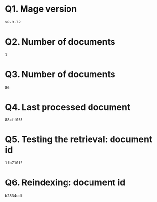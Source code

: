 # Q1. Mage version

```bash
v0.9.72
```

# Q2. Number of documents

```bash
1
```

# Q3. Number of documents

```bash
86
```

# Q4. Last processed document

```bash
88cff058
```

# Q5. Testing the retrieval: document id

```bash
1fb710f3
```

# Q6. Reindexing: document id

```bash
b2834cdf
```

